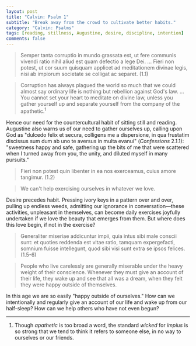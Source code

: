 ```yaml
---
layout: post
title: "Calvin: Psalm 1"
subtitle: "Break away from the crowd to cultivate better habits."
category: "Calvin: Psalms"
tags: [reading, stillness, Augustine, desire, discipline, intention]
comments: false
---
```


> Semper tanta corruptio in mundo grassata est, ut fere communis vivendi ratio nihil aliud est quam defectio a lege Dei. ... Fieri non potest, ut cor suum quisquam applicet ad meditationem divinae legis, nisi ab impiorum societate se colligat ac separet. (1.1)

> Corruption has always plagued the world so much that we could almost say ordinary life is nothing but rebellion against God's law. ... You cannot set your heart to meditate on divine law, unless you gather yourself up and separate yourself from the company of the apathetic.<sup>1</sup>

Hence our need for the countercultural habit of sitting still and reading. Augustine also warns us of our need to gather ourselves up, calling upon God as "dulcedo felix et secura, colligens me a dispersione, in qua frustatim discissus sum dum ab uno te aversus in multa evanui" (*Confessions* 2.1.1): "sweetness happy and safe, gathering up the bits of me that were scattered when I turned away from you, the unity, and diluted myself in many pursuits."

> Fieri non potest quin libenter in ea nos exerceamus, cuius amore tangimur. (1.2)

> We can't help exercising ourselves in whatever we love.

Desire precedes habit. Pressing ivory keys in a pattern over and over, pulling up endless weeds, admitting our ignorance in conversation—these activities, unpleasant in themselves, can become daily exercises joyfully undertaken if we love the beauty that emerges from them. But where does this love begin, if not in the exercise?

> Generaliter miseriae addicuntur impii, quia intus sibi male conscii sunt: et quoties reddenda est vitae ratio, tamquam expergefacti, somnium fuisse intellegunt, quod sibi visi sunt extra se ipsos felices. (1.5-6)

> People who live carelessly are generally miserable under the heavy weight of their conscience. Whenever they must give an account of their life, they wake up and see that all was a dream, when they felt they were happy outside of themselves.

In this age we are so easily "happy outside of ourselves." How can we intentionally and regularly give an account of our life and wake up from our half-sleep? How can we help others who have not even begun?

---

1. Though *apathetic* is too broad a word, the standard *wicked* for *impius* is so strong that we tend to think it refers to someone else, in no way to ourselves or our friends.